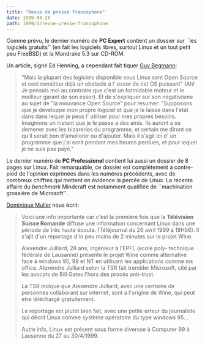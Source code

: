 ```yaml
---
title: "Revue de presse francophone"
date: 1999-04-28
path: 1999/4/revue-presse-francophone
---
```


<P>
Comme prévu, le dernier numéro de <B>PC Expert</B> contient un dossier
sur ``les logiciels gratuits'' (en fait les logiciels libres, surtout Linux
et un tout petit peu FreeBSD) et la Mandrake 5.3 sur CD-ROM.
</P>

<P>
Un article, signé Ed Henning, a cependant fait tiquer
<A HREF="mailto:Guy.Begmann@wanadoo.fr">Guy Begmann</A>:
</P>

<BLOCKQUOTE>
"Mais la plupart des logiciels disponible sous Linux sont Open Source et
ceci constitue déjà un obstacle à l' essor de cet OS puissant" (Ah! Je
pensais moi au contraire que c'est un formidable moteur et le meilleur
garant de son essor).  Et de s'expliquer sur son negativisme au sujet de
"la mouvance Open Source" pour resumer: "Supposons  que je developpe mon
propre logiciel et que je le laisse dans l'etat dans dans lequel je peux
l' utiliser pour mes propres besoins.  Imaginons un instant  que je le
passe a des amis. Ils auront a se demener avec les bizareries du programme,
et certain me diront ce qu'il serait bon d'ameliorer ou d'ajouter.
Mais il s'agit ici d' un programme que j'ai ecrit pendant mes heures
perdues, et pour lequel je ne suis pas payé."
</BLOCKQUOTE>
<P>
Le dernier numéro de <B>PC Professionel</B> contient lui aussi un dossier
de 8 pages sur Linux. Fait remarquable, ce dossier est complètement
à contre-pied de l'opinion exprimées dans les numéros précédents,
avec de nombreux chiffres qui mettent en évidence la percée de Linux.
La récente affaire du <EM>benchmark</EM> Mindcraft est notamment qualifiée
de ``machination grossière de Microsoft''.
</P>

<P>
<A HREF="mailto:hb9hli@bluewin.ch">Dominique Muller</A> nous écrit:
</P>

<BLOCKQUOTE>
<P>Voici une info importante car c'est la première fois que la
<B>Télévision Suisse Romande</B> diffuse une information concernant
Linux dans une période de très haute écoute. (Téléjournal du
26 avril 1999 à 19H56). Il s'ajit d'un reportage d'in peu moins
de 2 minutes sur le projet Wine.</P>

<P>Alexendre Julliard, 28 ans, ingénieur à l'EPFL (ecole poly-
technique fédérale de Lausanne) présente le projet Wine comme
alternative face à windows 95, 98 et NT en utilisant les
applications comme ms office. Alexendre Julliard selon la TSR
fait trembler Microsoft, cité par les avocats de Bill Gates
l'hors des procès anti-trust.</P>

<P>La TSR indique que Alexendre Julliard, avec une centaine
de personnes collaborant sur internet, sont à l'origine de
Wine, qui peut etre téléchargé gratuitement.</P>

<P>Le reportage est plutot bien fait, avec une petite erreur
du journaliste qui décrit Linux comme système opératoire
du type windows 95...</P>

<P>
Autre info, Linux est présent sous forme diversse à
Computer 99 à Lausanne du 27 au 30/4/1999.
</P>

</BLOCKQUOTE>


